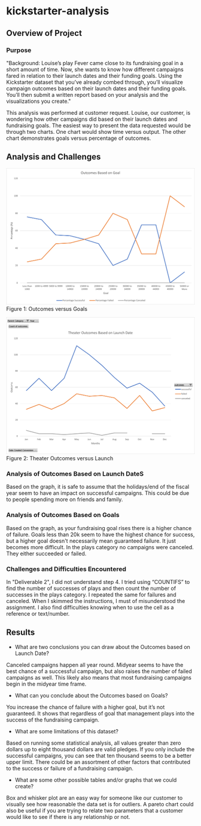 # kickstarter-analysis
## Overview of Project
### Purpose

"Background:
Louise’s play Fever came close to its fundraising goal in a short amount of time. Now, she wants to know how different campaigns fared in relation to their launch dates and their funding goals. Using the Kickstarter dataset that you’ve already combed through, you’ll visualize campaign outcomes based on their launch dates and their funding goals. You’ll then submit a written report based on your analysis and the visualizations you create."

This analysis was performed at customer request.  Louise, our customer, is wondering how other campaigns did based on their launch dates and fundraising goals.  The easiest way to present the data requested would be through two charts. One chart would show time versus output. The other chart demonstrates goals versus percentage of outcomes.  

## Analysis and Challenges

![Outcomes_vs_Goals](/Images/Outcomes_vs_Goals.png)
Figure 1:  Outcomes versus Goals

![Theater_Outcomes_vs_Launch](/Images/Theater_Outcomes_vs_Launch.png)
Figure 2: Theater Outcomes versus Launch

### Analysis of Outcomes Based on Launch DateS

Based on the graph, it is safe to assume that the holidays/end of the fiscal year seem to have an impact on successful campaigns.  This could be due to people spending more on friends and family.

### Analysis of Outcomes Based on Goals

Based on the graph, as your fundraising goal rises there is a higher chance of failure.  Goals less than 20k seem to have the highest chance for success, but a higher goal doesn't necessarily mean guaranteed failure.  It just becomes more difficult.  In the plays category no campaigns were canceled.  They either succeeded or failed.

### Challenges and Difficulties Encountered

In "Deliverable 2", I did not understand step 4. I tried using “COUNTIFS” to find the number of successes of plays and then count the number of successes in the plays category. I repeated the same for failures and canceled. When I skimmed the instructions, I must of misunderstood the assignment.  I also find difficulties knowing when to use the cell as a reference or text/number.


## Results

- What are two conclusions you can draw about the Outcomes based on Launch Date?

Canceled campaigns happen all year round. 
Midyear seems to have the best chance of a successful campaign, but also raises the number of failed campaigns as well.  This likely also means that most fundraising campaigns begin in the midyear time frame. 

- What can you conclude about the Outcomes based on Goals?

You increase the chance of failure with a higher goal, but it’s not guaranteed.  It shows that regardless of goal that management plays into the success of the fundraising campaign.

- What are some limitations of this dataset?

Based on running some statistical analysis, all values greater than zero dollars up to eight thousand dollars are valid pledges.  If you only include the successful campaigns, you can see that ten thousand seems to be a better upper limit.  There could be an assortment of other factors that contributed to the success or failure of a fundraising campaign.  
 
- What are some other possible tables and/or graphs that we could create?

Box and whisker plot are an easy way for someone like our customer to visually see how reasonable the data set is for outliers.  A pareto chart could also be useful if you are trying to relate two parameters that a customer would like to see if there is any relationship or not. 
